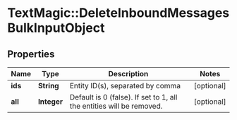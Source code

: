 # TextMagic::DeleteInboundMessagesBulkInputObject

## Properties
Name | Type | Description | Notes
------------ | ------------- | ------------- | -------------
**ids** | **String** | Entity ID(s), separated by comma | [optional] 
**all** | **Integer** | Default is 0 (false). If set to 1, all the entities will be removed. | [optional] 


